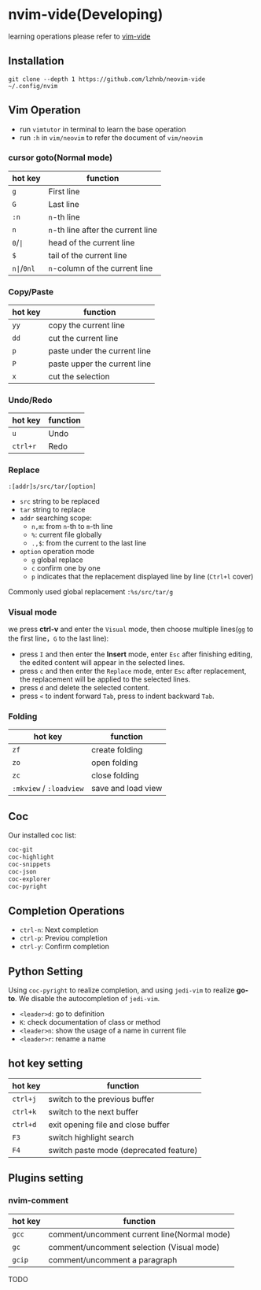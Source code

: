 # nvim-vide(Developing)

learning operations please refer to [vim-vide](https://github.com/lzhnb/vim-vide)

## Installation
```
git clone --depth 1 https://github.com/lzhnb/neovim-vide ~/.config/nvim
```

## Vim Operation
- run `vimtutor` in terminal to learn the base operation
- run `:h` in `vim/neovim` to refer the document of `vim/neovim`

### cursor goto(Normal mode)
| hot key    | function                           |
| ---------- | ---------------------------------- |
| `g`        | First line                         |
| `G`        | Last line                          |
| `:n`       | `n`-th line                        |
| `n`        | `n`-th line after the current line |
| `0`/`\|`    | head of the current line           |
| `$`        | tail of the current line           |
| `n\|`/`0nl` | `n`-column of the current line     |

### Copy/Paste
| hot key  | function                     |
| -------- | ---------------------------- |
| `yy`     | copy the current line        |
| `dd`     | cut the current line         |
| `p`      | paste under the current line |
| `P`      | paste upper the current line |
| `x`      | cut the selection            |

### Undo/Redo
| hot key  | function     |
| -------- | ------------ |
| `u`      | Undo         |
| `ctrl+r` | Redo         |

### Replace
`:[addr]s/src/tar/[option]`
- `src` string to be replaced
- `tar` string to replace
- `addr` searching scope:
	- `n,m`: from `n`-th to `m`-th line
	- `%`: current file globally
	- `.,$`: from the current to the last line
- `option` operation mode
	- `g` global replace
	- `c` confirm one by one
	- `p` indicates that the replacement displayed line by line (`Ctrl+l` cover)

Commonly used global replacement `:%s/src/tar/g`

### Visual mode
we press **ctrl-v** and enter the `Visual` mode, then choose multiple lines(`gg` to the first line，`G` to the last line):
- press `I` and then enter the **Insert** mode, enter `Esc` after finishing editing, the edited content will appear in the selected lines.
- press `c` and then enter the `Replace` mode, enter `Esc` after replacement, the replacement will be applied to the selected lines. 
- press `d` and delete the selected content.
- press `<` to indent forward `Tab`, press to indent backward `Tab`.

### Folding

| hot key                 | function           |
| ----------------------- | ------------------ |
| `zf`                    | create folding     |
| `zo`                    | open folding       |
| `zc`                    | close folding      |
| `:mkview` / `:loadview` | save and load view |

## Coc
Our installed coc list:
```sh
coc-git
coc-highlight
coc-snippets
coc-json
coc-explorer
coc-pyright
```

## Completion Operations
- `ctrl-n`: Next completion
- `ctrl-p`: Previou completion
- `ctrl-y`: Confirm completion

## Python Setting
Using `coc-pyright` to realize completion, and using `jedi-vim` to realize **go-to**.
We disable the autocompletion of `jedi-vim`.
- `<leader>d`: go to definition
- `K`: check documentation of class or method
- `<leader>n`: show the usage of a name in current file
- `<leader>r`: rename a name

## hot key setting
| hot key  | function                               |
| -------- | -------------------------------------- |
| `ctrl+j` | switch to the previous buffer          |
| `ctrl+k` | switch to the next buffer              |
| `ctrl+d` | exit opening file and close buffer     |
| `F3`     | switch highlight search                |
| `F4`     | switch paste mode (deprecated feature) |

## Plugins setting

### nvim-comment
| hot key | function                                    |
| ------- | ------------------------------------------- |
| `gcc`   | comment/uncomment current line(Normal mode) |
| `gc`    | comment/uncomment selection (Visual mode)   |
| `gcip`  | comment/uncomment a paragraph               |

TODO

